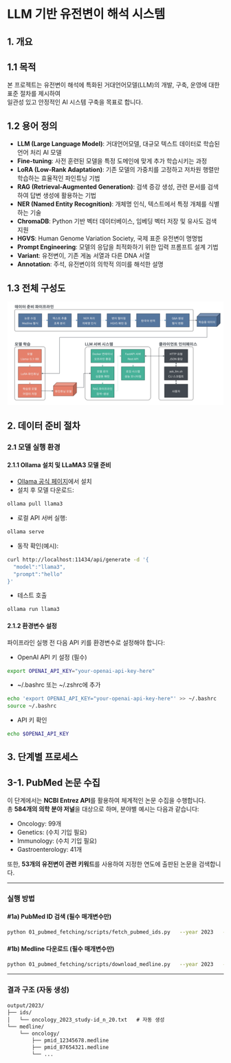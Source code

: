 # LLM 기반 유전변이 해석 시스템

## 1. 개요

## 1.1 목적
본 프로젝트는 유전변이 해석에 특화된 거대언어모델(LLM)의 개발, 구축, 운영에 대한 표준 절차를 제시하여  
일관성 있고 안정적인 AI 시스템 구축을 목표로 합니다.

## 1.2 용어 정의
- **LLM (Large Language Model)**: 거대언어모델, 대규모 텍스트 데이터로 학습된 언어 처리 AI 모델  
- **Fine-tuning**: 사전 훈련된 모델을 특정 도메인에 맞게 추가 학습시키는 과정  
- **LoRA (Low-Rank Adaptation)**: 기존 모델의 가중치를 고정하고 저차원 행렬만 학습하는 효율적인 파인튜닝 기법  
- **RAG (Retrieval-Augmented Generation)**: 검색 증강 생성, 관련 문서를 검색하여 답변 생성에 활용하는 기법  
- **NER (Named Entity Recognition)**: 개체명 인식, 텍스트에서 특정 개체를 식별하는 기술  
- **ChromaDB**: Python 기반 벡터 데이터베이스, 임베딩 벡터 저장 및 유사도 검색 지원  
- **HGVS**: Human Genome Variation Society, 국제 표준 유전변이 명명법  
- **Prompt Engineering**: 모델의 응답을 최적화하기 위한 입력 프롬프트 설계 기법  
- **Variant**: 유전변이, 기존 게놈 서열과 다른 DNA 서열  
- **Annotation**: 주석, 유전변이의 의학적 의미를 해석한 설명  

## 1.3 전체 구성도

![전체 구성도](https://raw.githubusercontent.com/kjh594/LLM_Test/main/image/diagram.png)


## 2. 데이터 준비 절차

### 2.1 모델 실행 환경

#### 2.1.1 Ollama 설치 및 LLaMA3 모델 준비
- [Ollama 공식 페이지](https://ollama.com/)에서 설치  
- 설치 후 모델 다운로드:

```bash
ollama pull llama3
```

- 로컬 API 서버 실행:

```bash
ollama serve
```

- 동작 확인(예시):

```bash
curl http://localhost:11434/api/generate -d '{
  "model":"llama3",
  "prompt":"hello"
}'
```

- 테스트 호출

```bash
ollama run llama3
```

#### 2.1.2 환경변수 설정

파이프라인 실행 전 다음 API 키를 환경변수로 설정해야 합니다:

- OpenAI API 키 설정 (필수)

```bash
export OPENAI_API_KEY="your-openai-api-key-here"
```

- ~/.bashrc 또는 ~/.zshrc에 추가

```bash
echo 'export OPENAI_API_KEY="your-openai-api-key-here"' >> ~/.bashrc
source ~/.bashrc
```
- API 키 확인
```bash
echo $OPENAI_API_KEY
```

## 3. 단계별 프로세스


## 3-1. PubMed 논문 수집

이 단계에서는 **NCBI Entrez API**를 활용하여 체계적인 논문 수집을 수행합니다.  
총 **584개의 의학 분야 저널**을 대상으로 하며, 분야별 예시는 다음과 같습니다:

- Oncology: 99개
- Genetics: (수치 기입 필요)
- Immunology: (수치 기입 필요)
- Gastroenterology: 41개

또한, **53개의 유전변이 관련 키워드**를 사용하여 지정한 연도에 출판된 논문을 검색합니다.

---

### 실행 방법

#### #1a) PubMed ID 검색 (필수 매개변수만)
```bash
python 01_pubmed_fetching/scripts/fetch_pubmed_ids.py   --year 2023   --keywords ./01_pubmed_fetching/configs/ref/keyword_list.csv   --journal_list ./01_pubmed_fetching/configs/ref/Oncology_journal_list.csv   --email your.email@example.com   --test   # 선택사항: 테스트 모드
```

#### #1b) Medline 다운로드 (필수 매개변수만)
```bash
python 01_pubmed_fetching/scripts/download_medline.py   --year 2023   --journal_category oncology   --email your.email@example.com
```

---

### 결과 구조 (자동 생성)
```
output/2023/
├── ids/
│   └── oncology_2023_study-id_n_20.txt   # 자동 생성
└── medline/
    └── oncology/
        ├── pmid_12345678.medline
        ├── pmid_87654321.medline
        └── ...
```




